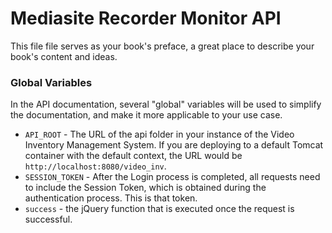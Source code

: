 # Mediasite Recorder Monitor API

This file file serves as your book's preface, a great place to describe your book's content and ideas.

### Global Variables

In the API documentation, several "global" variables will be used to simplify the documentation, and make it more applicable to your use case.

* `API_ROOT` - The URL of the api folder in your instance of the Video Inventory Management System. If you are deploying to a default Tomcat container with the default context, the URL would be `http://localhost:8080/video_inv`.
* `SESSION_TOKEN` - After the Login process is completed, all requests need to include the Session Token, which is obtained during the authentication process. This is that token.
* `success` - the jQuery function that is executed once the request is successful. 



